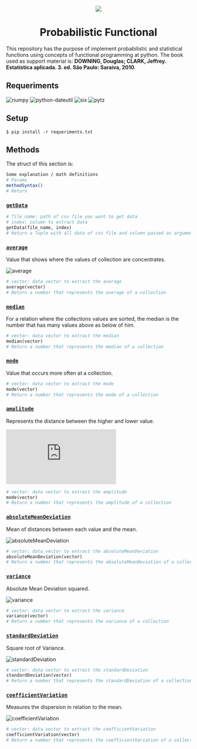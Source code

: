 <p align="center"><img src="https://encrypted-tbn0.gstatic.com/images?q=tbn:ANd9GcQXFVvYHIC18pLK_CWBeO_xr56cT5z84WLmjLW_mzNZ5Si-qdjqaQ"></p>

<h1 align="center">Probabilistic Functional</h1>

This repository has the purpose of implement probabilistic and statistical functions using concepts of functional programming at python. The book used as support material is: **DOWNING, Douglas; CLARK, Jeffrey. Estatística aplicada. 3. ed. São Paulo: Saraiva, 2010**.

## Requeriments
![numpy](https://img.shields.io/badge/Numpy-%E2%89%A51.12.0-brightgreen.svg)
![python-dateutil](https://img.shields.io/badge/python_dateutil-%E2%89%A52.5.0-brightgreen.svg)
![six](https://img.shields.io/badge/six-%E2%89%A51.5-brightgreen.svg)
![pytz](https://img.shields.io/badge/pytz-%E2%89%A52011k-brightgreen.svg)

## Setup
`$ pip install -r requeriments.txt`

## Methods
The struct of this section is:

```bash
Some explanation / math definitions
# Params
methodSyntax()
# Return
```

### [`getData`](https://github.com/douglasJovenil/probFunc/blob/5da82801d47511168590cdae7afcad085c20bad7/src/ProbFunc.py#L5)

```Python
# file_name: path of csv file you want to get data
# index: column to extract data
getData(file_name, index)
# Return a Tuple with all data of csv file and column passed as arguments 
```

### [`average`](https://github.com/douglasJovenil/probFunc/blob/5da82801d47511168590cdae7afcad085c20bad7/src/ProbFunc.py#L8)
Value that shows where the values of collection are concentrates.

![average](https://latex.codecogs.com/gif.latex?average&space;=&space;\overline{x}&space;=&space;\frac{\sum_{i=1}^{n}x_i}{n})
```Python
# vector: data vector to extract the average
average(vector)
# Return a number that represents the average of a collection
```

### [`median`](https://github.com/douglasJovenil/probFunc/blob/5da82801d47511168590cdae7afcad085c20bad7/src/ProbFunc.py#L11)
For a relation where the collections values are sorted, the median is the number
that has many values above as below of him.
```Python
# vector: data vector to extract the median
median(vector)
# Return a number that represents the median of a collection
```

### [`mode`](https://github.com/douglasJovenil/probFunc/blob/5da82801d47511168590cdae7afcad085c20bad7/src/ProbFunc.py#L17)
Value that occurs more often at a collection.
```Python
# vector: data vector to extract the mode
mode(vector)
# Return a number that represents the mode of a collection
```

### [`amplitude`](https://github.com/douglasJovenil/probFunc/blob/5da82801d47511168590cdae7afcad085c20bad7/src/ProbFunc.py#L23)
Represents the distance between the higher and lower value.

![amplitude](https://latex.codecogs.com/gif.latex?amplitude&space;=&space;max(x)&space;-&space;min(x))
```Python
# vector: data vector to extract the amplitude
mode(vector)
# Return a number that represents the amplitude of a collection
```

### [`absoluteMeanDeviation`](https://github.com/douglasJovenil/probFunc/blob/5da82801d47511168590cdae7afcad085c20bad7/src/ProbFunc.py#L26)
Mean of distances between each value and the mean.

![absoluteMeanDeviation](https://latex.codecogs.com/gif.latex?absoluteMeanDeviation&space;=&space;\frac{\sum_{i=1}^{n}|x_i&space;-&space;\overline{x}|}{n})
```Python
# vector: data vector to extract the absoluteMeanDeviation
absoluteMeanDeviation(vector)
# Return a number that represents the absoluteMeanDeviation of a collection
```

### [`variance`](https://github.com/douglasJovenil/probFunc/blob/5da82801d47511168590cdae7afcad085c20bad7/src/ProbFunc.py#L29)
Absolute Mean Deviation squared.

![variance](https://latex.codecogs.com/gif.latex?Variance&space;=&space;\sigma^2&space;=&space;\frac{\sum_{i=1}^{n}|x_i-&space;\overline{x}|^2}{n})
```Python
# vector: data vector to extract the variance
variance(vector)
# Return a number that represents the variance of a collection
```

### [`standardDeviation`](https://github.com/douglasJovenil/probFunc/blob/5da82801d47511168590cdae7afcad085c20bad7/src/ProbFunc.py#L32)
Square root of Variance.

![standardDeviation](https://latex.codecogs.com/gif.latex?standardDeviation&space;=&space;\sigma&space;=&space;\sqrt{\frac{\sum_{i=1}^{n}|x_i-&space;\overline{x}|^2}{n}})
```Python
# vector: data vector to extract the standardDeviation
standardDeviation(vector)
# Return a number that represents the standardDeviation of a collection
```

### [`coefficientVariation`](https://github.com/douglasJovenil/probFunc/blob/5da82801d47511168590cdae7afcad085c20bad7/src/ProbFunc.py#L35)
Measures the dispersion in relation to the mean.

![coefficientVariation](https://latex.codecogs.com/gif.latex?coefficientVartion&space;=&space;\frac{standardDeviation}{mean}&space;=&space;\frac{\sigma}{\overline{x}})
```Python
# vector: data vector to extract the coefficientVariation
coefficientVariation(vector)
# Return a number that represents the coefficientVariation of a collection
```